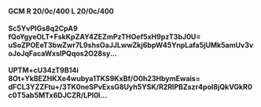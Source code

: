 #### GCM R 20/0c/400 L 20/0c/400
**Sc5YvPlGs8q2CpA9**<br/>**fQoYgyeOLT+FskKpZAY4ZEZmPzTHOef5xH9pzT3bJ0U=**<br/>**uSoZPOEeT3bwZwr7L9shsOaJJLwwZkj6bpW45YnpLafa5jUMk5amUv3voJoJqFacaWxsIPQqos2O28sy...**<br/><br/>
**UPTM+cU34zT9B14i**<br/>**8Ot+YkBEZHKXe4wubya1TKS9KxBf/O0h23HbymEwais=**<br/>**dFCL3YZZFtu+/3TK0neSPvExsG8Uyh5YSK/R2RlPBZszr4pol8jQkVGkR0c0T5ab5MTx6DJCZR/LPl0l...**